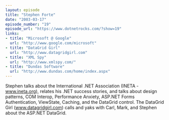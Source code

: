 ```yaml
---
layout: episode
title: "Stephen Forte"
date: "2003-03-17"
episode_number: "19"
episode_url: "https://www.dotnetrocks.com/?show=19"
links:
- title: "Microsoft @ Google"
  url: "http://www.google.com/microsoft"
- title: "DataGrid Girl"
  url: "http://www.datagridgirl.com"
- title: "XML Spy"
  url: "http://www.xmlspy.com/"
- title: "Dundas Software"
  url: "http://www.dundas.com/home/index.aspx"
---
```


Stephen talks about the International .NET Association (INETA - www.ineta.org), relates his .NET success stories, and talks about design patterns, COM Interop, Performance Anxiety, ASP.NET Forms Authentication, ViewState, Caching, and the DataGrid control. The DataGrid Girl (www.datagridgirl.com) calls and yaks with Carl, Mark, and Stephen about the ASP.NET DataGrid.
